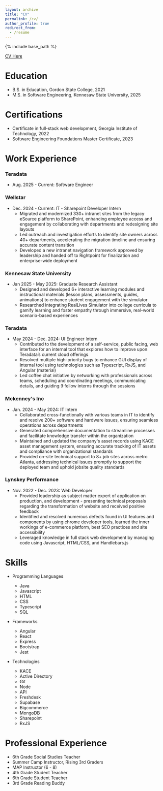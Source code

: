 ```yaml
---
layout: archive
title: "CV"
permalink: /cv/
author_profile: true
redirect_from:
  - /resume
---
```


{% include base_path %}

[CV Here](https://docs.google.com/document/d/1K9eIQ0heDLvsBsbeaVNY6f5b5yzQbfg5tw6a1BEO_MM/edit?usp=sharing)

Education
======
* B.S. in Education, Gordon State College, 2021
* M.S. in Software Engineering, Kennesaw State University, 2025

Certifications
======
* Certificate in full-stack web development, Georgia Institute of Technology, 2022
* Software Engineering Foundations Master Certificate, 2023

Work Experience
======
### Teradata ###
* Aug. 2025 - Current: Software Engineer

### Wellstar ###
* Dec. 2024 - Current: IT - Sharepoint Developer Intern 
  * Migrated and modernized 330+ intranet sites from the legacy eSource platform to SharePoint, enhancing employee access and engagement by collaborating with departments and redesigning site layouts 
  * Led outreach and investigation efforts to identify site owners across 40+ departments, accelerating the migration timeline and ensuring accurate content transition
  * Developed a new intranet navigation framework approved by leadership and handed off to Rightpoint for finalization and enterprise-wide deployment
  
### Kennesaw State University ###
* Jan 2025 - May 2025: Graduate Research Assistant 
  * Designed and developed 6+ interactive learning modules and instructional materials (lesson plans, assessments, guides, animations) to enhance student engagement with the simulator
  * Researched integrating RealLives Simulator into college curricula to gamify learning and foster empathy through immersive, real-world scenario-based experiences

### Teradata ###
* May 2024 - Dec. 2024: UI Engineer Intern 
  * Contributed to the development of a self-service, public facing, web interface for an internal tool that explores how to improve upon Teradata’s current cloud offerings   
  * Resolved multiple high-priority bugs to enhance GUI display of internal tool using technologies such as Typescript, RxJS, and Angular (material)
  * Led coffee chat initiative by networking with professionals across teams, scheduling and coordinating meetings, communicating details, and guiding 9 fellow interns through the sessions
  
### Mckenney's Inc ###
* Jan. 2024 - May 2024: IT Intern
  * Collaborated cross-functionally with various teams in IT to identify and resolve 200+ software and hardware issues, ensuring seamless operations across departments  
  * Generated comprehensive documentation to streamline processes and facilitate knowledge transfer within the organization
  * Maintained and updated the company's asset records using KACE asset management system, ensuring accurate tracking of IT assets and compliance with organizational standards 
  * Provided on-site technical support to 8+ job sites across metro Atlanta, addressing technical issues promptly to support the deployed team and uphold jobsite quality standards

### Lynskey Performance ###
* Nov. 2022 - Dec. 2023: Web Developer 
  * Provided leadership as subject matter expert of application on production, and development - presenting
    technical proposals regarding the transformation of website and received positive feedback
  * Identified and resolved numerous defects found in UI features and components by using chrome developer
    tools, learned the inner workings of e-commerce platform, best SEO practices and site accessibility
  * Leveraged knowledge in full stack web development by managing code using Javascript, HTML/CSS, and
    Handlebars.js
  
Skills
======
* Programming Languages 
  * Java 
  * Javascript
  * HTML
  * CSS 
  * Typescript
  * SQL

* Frameworks 
  * Angular
  * React
  * Express
  * Bootstrap
  * Jest

* Technologies 
  * KACE
  * Active Directory
  * Git
  * Node
  * API
  * Freshdesk
  * Supabase
  * Bigcommerce 
  * MongoDB
  * Sharepoint
  * RxJS
  
Professional Experience 
======
* 6th Grade Social Studies Teacher 
* Summer Camp Instructor, Rising 3rd Graders
* MAP Instructor (6 - 8)
* 4th Grade Student Teacher 
* 6th Grade Student Teacher  
* 3rd Grade Reading Buddy 

